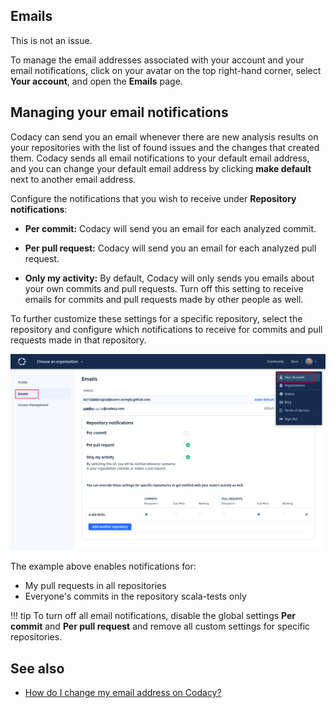 ## Emails


This is not an issue.


To manage the email addresses associated with your account and your email notifications, click on your avatar on the top right-hand corner, select **Your account**, and open the **Emails** page.

## Managing your email notifications

Codacy can send you an email whenever there are new analysis results on your repositories with the list of found issues and the changes that created them. Codacy sends all email notifications to your default email address, and you can change your default email address by clicking **make default** next to another email address.

Configure the notifications that you wish to receive under **Repository notifications**:

-   **Per commit:** Codacy will send you an email for each analyzed commit.

-   **Per pull request:** Codacy will send you an email for each analyzed pull request.

-   **Only my activity:** By default, Codacy will only sends you emails about your own commits and pull requests. Turn off this setting to receive emails for commits and pull requests made by other people as well.

To further customize these settings for a specific repository, select the repository and configure which notifications to receive for commits and pull requests made in that repository.

![Email settings](images/emails-notifications.png)

The example above enables notifications for:

-   My pull requests in all repositories
-   Everyone's commits in the repository scala-tests only

!!! tip
    To turn off all email notifications, disable the global settings **Per commit** and **Per pull request** and remove all custom settings for specific repositories.

## See also

-   [How do I change my email address on Codacy?](../faq/general/how-do-i-change-my-email-address-on-codacy.md)
